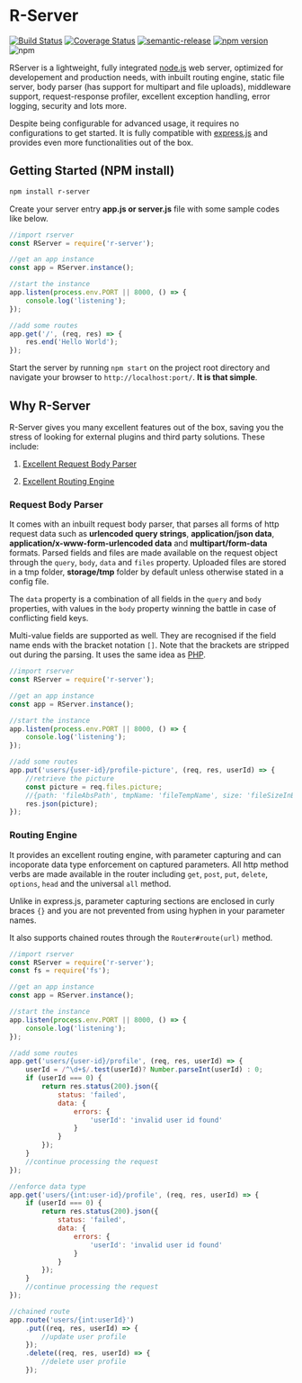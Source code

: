 # R-Server

[![Build Status](https://travis-ci.org/harrison-ifeanyichukwu/r-server.svg?branch=master)](https://travis-ci.org/harrison-ifeanyichukwu/r-server)
[![Coverage Status](https://coveralls.io/repos/github/harrison-ifeanyichukwu/r-server/badge.svg?branch=master)](https://coveralls.io/github/harrison-ifeanyichukwu/r-server?branch=master)
[![semantic-release](https://img.shields.io/badge/%20%20%F0%9F%93%A6%F0%9F%9A%80-semantic--release-e10079.svg)](https://github.com/semantic-release/semantic-release)
[![npm version](https://badge.fury.io/js/r-server.svg)](https://badge.fury.io/js/r-server)
![npm](https://img.shields.io/npm/dt/r-server.svg)

RServer is a lightweight, fully integrated [node.js](https://nodejs.org/en/docs/guides/anatomy-of-an-http-transaction/) web server, optimized for developement and production needs, with inbuilt routing engine, static file server, body parser (has support for multipart and file uploads), middleware support, request-response profiler, excellent exception handling, error logging, security and lots more.

Despite being configurable for advanced usage, it requires no configurations to get started. It is fully compatible with [express.js](https://expressjs.com/) and provides even more functionalities out of the box.

## Getting Started (NPM install)

```bash
npm install r-server
```

Create your server entry **app.js or server.js** file with some sample codes like below.

```javascript
//import rserver
const RServer = require('r-server');

//get an app instance
const app = RServer.instance();

//start the instance
app.listen(process.env.PORT || 8000, () => {
    console.log('listening');
});

//add some routes
app.get('/', (req, res) => {
    res.end('Hello World');
});
```

Start the server by running `npm start` on the project root directory and navigate your browser to `http://localhost:port/`. **It is that simple**.

## Why R-Server

R-Server gives you many excellent features out of the box, saving you the stress of looking for external plugins and third party solutions. These include:

1. [Excellent Request Body Parser](#request-body-parser)

2. [Excellent Routing Engine](#routing-engine)

### Request Body Parser

It comes with an inbuilt request body parser, that parses all forms of http request data such as **urlencoded query strings**, **application/json data**, **application/x-www-form-urlencoded data** and **multipart/form-data** formats. Parsed fields and files are made available on the request object through the `query`, `body`, `data` and `files` property. Uploaded files are stored in a tmp folder, **storage/tmp** folder by default unless otherwise stated in a config file.

The `data` property is a combination of all fields in the `query` and `body` properties, with values in the `body` property winning the battle in case of conflicting field keys.

Multi-value fields are supported as well. They are recognised if the field name ends with the bracket notation `[]`. Note that the brackets are stripped out during the parsing. It uses the same idea as [PHP](http://php.net/manual/en/tutorial.forms.php).

```javascript
//import rserver
const RServer = require('r-server');

//get an app instance
const app = RServer.instance();

//start the instance
app.listen(process.env.PORT || 8000, () => {
    console.log('listening');
});

//add some routes
app.put('users/{user-id}/profile-picture', (req, res, userId) => {
    //retrieve the picture
    const picture = req.files.picture;
    //{path: 'fileAbsPath', tmpName: 'fileTempName', size: 'fileSizeInByte', type: 'fileMimeType'}
    res.json(picture);
});
```

### Routing Engine

It provides an excellent routing engine, with parameter capturing and can incoporate data type enforcement on captured parameters. All http method verbs are made available in the router including `get`, `post`, `put`, `delete`, `options`, `head` and the universal `all` method.

Unlike in express.js, parameter capturing sections are enclosed in curly braces `{}` and you are not prevented from using hyphen in your parameter names.

It also supports chained routes through the `Router#route(url)` method.

```javascript
//import rserver
const RServer = require('r-server');
const fs = require('fs');

//get an app instance
const app = RServer.instance();

//start the instance
app.listen(process.env.PORT || 8000, () => {
    console.log('listening');
});

//add some routes
app.get('users/{user-id}/profile', (req, res, userId) => {
    userId = /^\d+$/.test(userId)? Number.parseInt(userId) : 0;
    if (userId === 0) {
        return res.status(200).json({
            status: 'failed',
            data: {
                errors: {
                    'userId': 'invalid user id found'
                }
            }
        });
    }
    //continue processing the request
});

//enforce data type
app.get('users/{int:user-id}/profile', (req, res, userId) => {
    if (userId === 0) {
        return res.status(200).json({
            status: 'failed',
            data: {
                errors: {
                    'userId': 'invalid user id found'
                }
            }
        });
    }
    //continue processing the request
});

//chained route
app.route('users/{int:userId}')
    .put((req, res, userId) => {
        //update user profile
    });
    .delete((req, res, userId) => {
        //delete user profile
    });
```